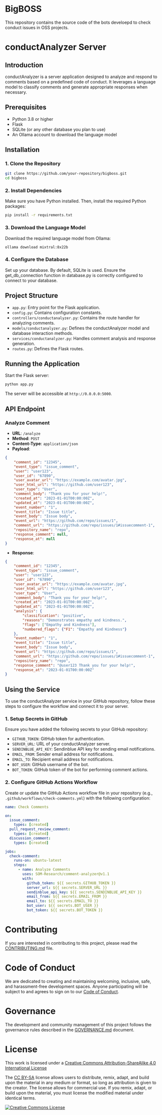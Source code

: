 # BigBOSS

This repository contains the source code of the bots develoepd to check conduct issues in OSS projects.

# conductAnalyzer Server

## Introduction

conductAnalyzer is a server application designed to analyze and respond to comments based on a predefined code of conduct. It leverages a language model to classify comments and generate appropriate responses when necessary.

## Prerequisites

- Python 3.8 or higher
- Flask
- SQLite (or any other database you plan to use)
- An Ollama account to download the language model

## Installation

### 1. Clone the Repository

```bash
git clone https://github.com/your-repository/bigboss.git
cd bigboss
```
### 2. Install Dependencies
Make sure you have Python installed. Then, install the required Python packages:

```bash
pip install -r requirements.txt
```
### 3. Download the Language Model
Download the required language model from Ollama:

```bash
ollama download mixtral:8x22b
```

### 4. Configure the Database
Set up your database. By default, SQLite is used. Ensure the get_db_connection function in database.py is correctly configured to connect to your database.

## Project Structure

- `app.py`: Entry point for the Flask application.
- `config.py`: Contains configuration constants.
- `controllers/conductanalyzer.py`: Contains the route handler for analyzing comments.
- `models/conductanalyzer.py`: Defines the conductAnalyzer model and database interaction methods.
- `services/conductanalyzer.py`: Handles comment analysis and response generation.
- `routes.py`: Defines the Flask routes.

## Running the Application
Start the Flask server:

```bash
python app.py
```

The server will be accessible at `http://0.0.0.0:5000`.

## API Endpoint

### Analyze Comment

- **URL**: `/analyze`
- **Method**: `POST`
- **Content-Type**: `application/json`
- **Payload**:

```json
{
    "comment_id": "12345",
    "event_type": "issue_comment",
    "user": "user123",
    "user_id": "67890",
    "user_avatar_url": "https://example.com/avatar.jpg",
    "user_html_url": "https://github.com/user123",
    "user_type": "User",
    "comment_body": "Thank you for your help!",
    "created_at": "2023-01-01T00:00:00Z",
    "updated_at": "2023-01-01T00:00:00Z",
    "event_number": "1",
    "event_title": "Issue title",
    "event_body": "Issue body",
    "event_url": "https://github.com/repo/issues/1",
    "comment_url": "https://github.com/repo/issues/1#issuecomment-1",
    "repository_name": "repo",
    "response_comment": null,
    "response_at": null
}
```
- **Response**:
```json
{
    "comment_id": "12345",
    "event_type": "issue_comment",
    "user": "user123",
    "user_id": "67890",
    "user_avatar_url": "https://example.com/avatar.jpg",
    "user_html_url": "https://github.com/user123",
    "user_type": "User",
    "comment_body": "Thank you for your help!",
    "created_at": "2023-01-01T00:00:00Z",
    "updated_at": "2023-01-01T00:00:00Z",
    "analysis": {
        "classification": "positive",
        "reasons": "Demonstrates empathy and kindness.",
        "flags": ["Empathy and Kindness"],
        "numbered_flags": {"F1": "Empathy and Kindness"}
    },
    "event_number": "1",
    "event_title": "Issue title",
    "event_body": "Issue body",
    "event_url": "https://github.com/repo/issues/1",
    "comment_url": "https://github.com/repo/issues/1#issuecomment-1",
    "repository_name": "repo",
    "response_comment": "@user123 Thank you for your help!",
    "response_at": "2023-01-01T00:00:00Z"
}
```
## Using the Service

To use the conductAnalyzer service in your GitHub repository, follow these steps to configure the workflow and connect it to your server.

### 1. Setup Secrets in GitHub

Ensure you have added the following secrets to your GitHub repository:

- `GITHUB_TOKEN`: GitHub token for authentication.
- `SERVER_URL`: URL of your conductAnalyzer server.
- `SENDINBLUE_API_KEY`: Sendinblue API key for sending email notifications.
- `EMAIL_FROM`: Sender email address for notifications.
- `EMAIL_TO`: Recipient email address for notifications.
- `BOT_USER`: GitHub username of the bot.
- `BOT_TOKEN`: GitHub token of the bot for performing comment actions.

### 2. Configure GitHub Actions Workflow

Create or update the GitHub Actions workflow file in your repository (e.g., `.github/workflows/check-comments.yml`) with the following configuration:

```yaml
name: Check Comments

on:
  issue_comment:
    types: [created]
  pull_request_review_comment:
    types: [created]
  discussion_comment:
    types: [created]

jobs:
  check-comment:
    runs-on: ubuntu-latest
    steps:
      - name: Analyze Comments
        uses: SOM-Research/comment-analyzer@v1.1
        with:
          github_token: ${{ secrets.GITHUB_TOKEN }}
          server_url: ${{ secrets.SERVER_URL }}
          sendinblue_api_key: ${{ secrets.SENDINBLUE_API_KEY }}
          email_from: ${{ secrets.EMAIL_FROM }}
          email_to: ${{ secrets.EMAIL_TO }}
          bot_user: ${{ secrets.BOT_USER }}
          bot_token: ${{ secrets.BOT_TOKEN }}
```
# Contributing

If you are interested in contributing to this project, please read the [CONTRIBUTING.md](CONTRIBUTING.md) file.

# Code of Conduct

We are dedicated to creating and maintaining welcoming, inclusive, safe, and harassment-free development spaces. Anyone participating will be subject to and agrees to sign on to our [Code of Conduct](CODE_OF_CONDUCT.md).

# Governance

The development and community management of this project follows the governance rules described in the [GOVERNANCE.md](GOVERNANCE.md) document.

# License

This work is licensed under a <a rel="license" href="http://creativecommons.org/licenses/by-sa/4.0/">Creative Commons Attribution-ShareAlike 4.0 International License</a>

The [CC BY-SA](https://creativecommons.org/licenses/by-sa/4.0/) license allows users to distribute, remix, adapt, and build upon the material in any medium or format, so long as attribution is given to the creator. The license allows for commercial use. If you remix, adapt, or build upon the material, you must license the modified material under identical terms.

<a rel="license" href="http://creativecommons.org/licenses/by-sa/4.0/"><img alt="Creative Commons License" style="border-width:0" src="https://i.creativecommons.org/l/by-sa/4.0/88x31.png" /></a>
